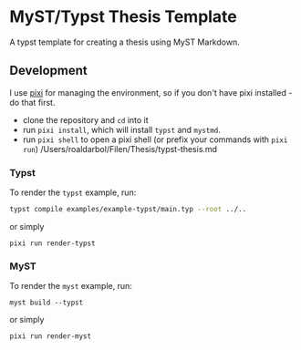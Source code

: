 # MyST/Typst Thesis Template
A typst template for creating a thesis using MyST Markdown.

## Development
I use [pixi](https://pixi.sh) for managing the environment, so if you don't have pixi installed - do that first.
- clone the repository and `cd` into it
- run `pixi install`, which will install `typst` and `mystmd`.
- run `pixi shell` to open a pixi shell (or prefix your commands with `pixi run`)
  /Users/roaldarbol/Filen/Thesis/typst-thesis.md
### Typst
To render the `typst` example, run:
```sh
typst compile examples/example-typst/main.typ --root ../..
```
or simply
```
pixi run render-typst
```

### MyST
To render the `myst` example, run:
```
myst build --typst
```
or simply
```
pixi run render-myst
```
